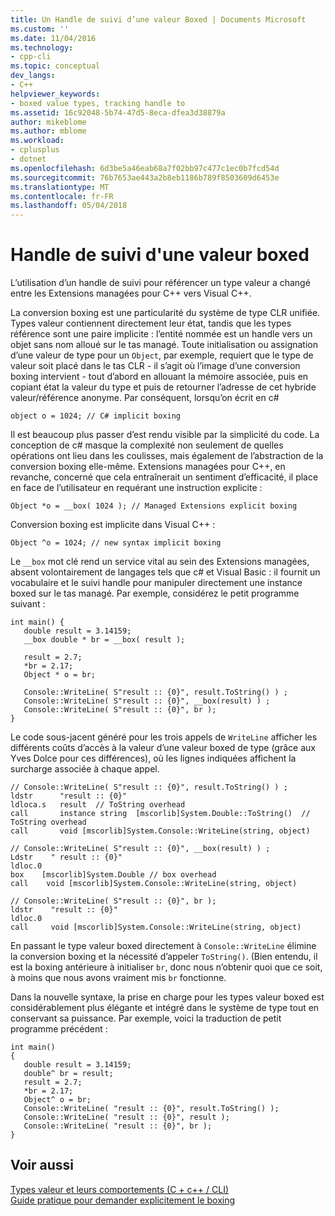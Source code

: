 ```yaml
---
title: Un Handle de suivi d’une valeur Boxed | Documents Microsoft
ms.custom: ''
ms.date: 11/04/2016
ms.technology:
- cpp-cli
ms.topic: conceptual
dev_langs:
- C++
helpviewer_keywords:
- boxed value types, tracking handle to
ms.assetid: 16c92048-5b74-47d5-8eca-dfea3d38879a
author: mikeblome
ms.author: mblome
ms.workload:
- cplusplus
- dotnet
ms.openlocfilehash: 6d3be5a46eab68a7f02bb97c477c1ec0b7fcd54d
ms.sourcegitcommit: 76b7653ae443a2b8eb1186b789f8503609d6453e
ms.translationtype: MT
ms.contentlocale: fr-FR
ms.lasthandoff: 05/04/2018
---
```

# <a name="a-tracking-handle-to-a-boxed-value"></a>Handle de suivi d'une valeur boxed
L’utilisation d’un handle de suivi pour référencer un type valeur a changé entre les Extensions managées pour C++ vers Visual C++.  
  
 La conversion boxing est une particularité du système de type CLR unifiée. Types valeur contiennent directement leur état, tandis que les types référence sont une paire implicite : l’entité nommée est un handle vers un objet sans nom alloué sur le tas managé. Toute initialisation ou assignation d’une valeur de type pour un `Object`, par exemple, requiert que le type de valeur soit placé dans le tas CLR - il s’agit où l’image d’une conversion boxing intervient - tout d’abord en allouant la mémoire associée, puis en copiant état la valeur du type et puis de retourner l’adresse de cet hybride valeur/référence anonyme. Par conséquent, lorsqu’on écrit en c#  
  
```  
object o = 1024; // C# implicit boxing  
```  
  
 Il est beaucoup plus passer d’est rendu visible par la simplicité du code. La conception de c# masque la complexité non seulement de quelles opérations ont lieu dans les coulisses, mais également de l’abstraction de la conversion boxing elle-même. Extensions managées pour C++, en revanche, concerné que cela entraînerait un sentiment d’efficacité, il place en face de l’utilisateur en requérant une instruction explicite :  
  
```  
Object *o = __box( 1024 ); // Managed Extensions explicit boxing  
```  
  
 Conversion boxing est implicite dans Visual C++ :  
  
```  
Object ^o = 1024; // new syntax implicit boxing  
```  
  
 Le `__box` mot clé rend un service vital au sein des Extensions managées, absent volontairement de langages tels que c# et Visual Basic : il fournit un vocabulaire et le suivi handle pour manipuler directement une instance boxed sur le tas managé. Par exemple, considérez le petit programme suivant :  
  
```  
int main() {  
   double result = 3.14159;  
   __box double * br = __box( result );  
  
   result = 2.7;   
   *br = 2.17;     
   Object * o = br;  
  
   Console::WriteLine( S"result :: {0}", result.ToString() ) ;  
   Console::WriteLine( S"result :: {0}", __box(result) ) ;  
   Console::WriteLine( S"result :: {0}", br );  
}  
```  
  
 Le code sous-jacent généré pour les trois appels de `WriteLine` afficher les différents coûts d’accès à la valeur d’une valeur boxed de type (grâce aux Yves Dolce pour ces différences), où les lignes indiquées affichent la surcharge associée à chaque appel.  
  
```  
// Console::WriteLine( S"result :: {0}", result.ToString() ) ;  
ldstr      "result :: {0}"  
ldloca.s   result  // ToString overhead  
call       instance string  [mscorlib]System.Double::ToString()  // ToString overhead  
call       void [mscorlib]System.Console::WriteLine(string, object)  
  
// Console::WriteLine( S"result :: {0}", __box(result) ) ;  
Ldstr    " result :: {0}"  
ldloc.0  
box    [mscorlib]System.Double // box overhead  
call    void [mscorlib]System.Console::WriteLine(string, object)  
  
// Console::WriteLine( S"result :: {0}", br );  
ldstr    "result :: {0}"  
ldloc.0  
call     void [mscorlib]System.Console::WriteLine(string, object)  
```  
  
 En passant le type valeur boxed directement à `Console::WriteLine` élimine la conversion boxing et la nécessité d’appeler `ToString()`. (Bien entendu, il est la boxing antérieure à initialiser `br`, donc nous n’obtenir quoi que ce soit, à moins que nous avons vraiment mis `br` fonctionne.  
  
 Dans la nouvelle syntaxe, la prise en charge pour les types valeur boxed est considérablement plus élégante et intégré dans le système de type tout en conservant sa puissance. Par exemple, voici la traduction de petit programme précédent :  
  
```  
int main()  
{  
   double result = 3.14159;  
   double^ br = result;  
   result = 2.7;  
   *br = 2.17;  
   Object^ o = br;  
   Console::WriteLine( "result :: {0}", result.ToString() );  
   Console::WriteLine( "result :: {0}", result );  
   Console::WriteLine( "result :: {0}", br );  
}  
```  
  
## <a name="see-also"></a>Voir aussi  
 [Types valeur et leurs comportements (C + c++ / CLI)](../dotnet/value-types-and-their-behaviors-cpp-cli.md)   
 [Guide pratique pour demander explicitement le boxing](../dotnet/how-to-explicitly-request-boxing.md)